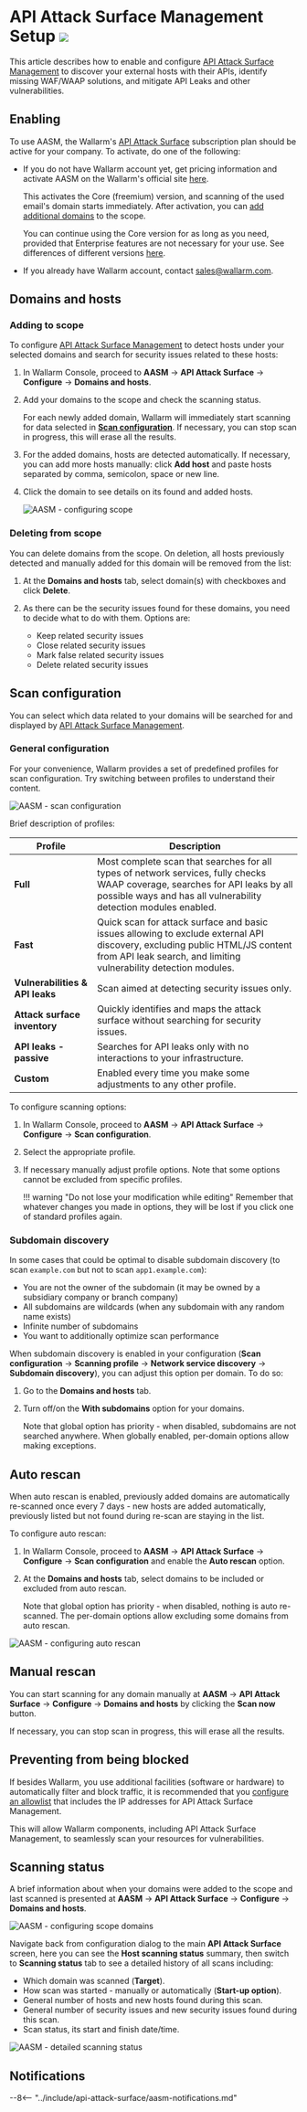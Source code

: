 [link-aasm-security-issue-risk-level]:  security-issues.md#issue-risk-level
[link-integrations-intro]:              ../user-guides/settings/integrations/integrations-intro.md
[link-integrations-email]:              ../user-guides/settings/integrations/email.md#setting-up-integration

# API Attack Surface Management Setup  <a href="../../about-wallarm/subscription-plans/#api-attack-surface"><img src="../../images/api-attack-surface-tag.svg" style="border: none;"></a>

This article describes how to enable and configure [API Attack Surface Management](overview.md) to discover your external hosts with their APIs, identify missing WAF/WAAP solutions, and mitigate API Leaks and other vulnerabilities.

## Enabling

To use AASM, the Wallarm's [API Attack Surface](../about-wallarm/subscription-plans.md#api-attack-surface) subscription plan should be active for your company. To activate, do one of the following:

* If you do not have Wallarm account yet, get pricing information and activate AASM on the Wallarm's official site [here](https://www.wallarm.com/product/aasm).

    This activates the Core (freemium) version, and scanning of the used email's domain starts immediately. After activation, you can [add additional domains](setup.md) to the scope.

    You can continue using the Core version for as long as you need, provided that Enterprise features are not necessary for your use. See differences of different versions [here](https://www.wallarm.com/product/aasm-pricing).

* If you already have Wallarm account, contact [sales@wallarm.com](mailto:sales@wallarm.com).

## Domains and hosts

### Adding to scope

To configure [API Attack Surface Management](overview.md) to detect hosts under your selected domains and search for security issues related to these hosts:

1. In Wallarm Console, proceed to **AASM** → **API Attack Surface** → **Configure** → **Domains and hosts**.
1. Add your domains to the scope and check the scanning status.

    For each newly added domain, Wallarm will immediately start scanning for data selected in [**Scan configuration**](#scan-configuration). If necessary, you can stop scan in progress, this will erase all the results.

1. For the added domains, hosts are detected automatically. If necessary, you can add more hosts manually: click **Add host** and paste hosts separated by comma, semicolon, space or new line.
1. Click the domain to see details on its found and added hosts.

    ![AASM - configuring scope](../images/api-attack-surface/aasm-scope.png)

### Deleting from scope

You can delete domains from the scope. On deletion, all hosts previously detected and manually added for this domain will be removed from the list:

1. At the **Domains and hosts** tab, select domain(s) with checkboxes and click **Delete**.
1. As there can be the security issues found for these domains, you need to decide what to do with them. Options are:

    * Keep related security issues 
    * Close related security issues
    * Mark false related security issues
    * Delete related security issues

## Scan configuration

You can select which data related to your domains will be searched for and displayed by [API Attack Surface Management](overview.md).

### General configuration

For your convenience, Wallarm provides a set of predefined profiles for scan configuration. Try switching between profiles to understand their content.

![AASM - scan configuration](../images/api-attack-surface/aasm-scan-configuration.png)

Brief description of profiles:

| Profile | Description |
| --- | --- |
| **Full** | Most complete scan that searches for all types of network services, fully checks WAAP coverage, searches for API leaks by all possible ways and has all vulnerability detection modules enabled. |
| **Fast** | Quick scan for attack surface and basic issues allowing to exclude external API discovery, excluding public HTML/JS content from API leak search, and limiting vulnerability detection modules. |
| **Vulnerabilities & API leaks** | Scan aimed at detecting security issues only. |
| **Attack surface inventory** | Quickly identifies and maps the attack surface without searching for security issues. |
| **API leaks - passive** | Searches for API leaks only with no interactions to your infrastructure. |
| **Custom** | Enabled every time you make some adjustments to any other profile. |

To configure scanning options:

1. In Wallarm Console, proceed to **AASM** → **API Attack Surface** → **Configure** → **Scan configuration**.
1. Select the appropriate profile.
1. If necessary manually adjust profile options. Note that some options cannot be excluded from specific profiles.

    !!! warning "Do not lose your modification while editing"
        Remember that whatever changes you made in options, they will be lost if you click one of standard profiles again.

### Subdomain discovery

In some cases that could be optimal to disable subdomain discovery (to scan `example.com` but not to scan `app1.example.com`):

* You are not the owner of the subdomain (it may be owned by a subsidiary company or branch company)
* All subdomains are wildcards (when any subdomain with any random name exists)
* Infinite number of subdomains
* You want to additionally optimize scan performance

When subdomain discovery is enabled in your configuration (**Scan configuration** → **Scanning profile** → **Network service discovery** → **Subdomain discovery**), you can adjust this option per domain. To do so:

1. Go to the **Domains and hosts** tab.
1. Turn off/on the **With subdomains** option for your domains.

    Note that global option has priority - when disabled, subdomains are not searched anywhere. When globally enabled, per-domain options allow making exceptions.

## Auto rescan

When auto rescan is enabled, previously added domains are automatically re-scanned once every 7 days - new hosts are added automatically, previously listed but not found during re-scan are staying in the list.

To configure auto rescan:

1. In Wallarm Console, proceed to **AASM** → **API Attack Surface** → **Configure** → **Scan configuration** and enable the **Auto rescan** option.
1. At the **Domains and hosts** tab, select domains to be included or excluded from auto rescan.

    Note that global option has priority - when disabled, nothing is auto re-scanned. The per-domain options allow excluding some domains from auto rescan.

![AASM - configuring auto rescan](../images/api-attack-surface/aasm-auto-rescan.png)

## Manual rescan

You can start scanning for any domain manually at **AASM** → **API Attack Surface** → **Configure** → **Domains and hosts** by clicking the **Scan now** button.

If necessary, you can stop scan in progress, this will erase all the results.

## Preventing from being blocked

If besides Wallarm, you use additional facilities (software or hardware) to automatically filter and block traffic, it is recommended that you [configure an allowlist](../admin-en/scanner-addresses.md) that includes the IP addresses for API Attack Surface Management.

This will allow Wallarm components, including API Attack Surface Management, to seamlessly scan your resources for vulnerabilities.

## Scanning status

A brief information about when your domains were added to the scope and last scanned is presented at **AASM** → **API Attack Surface** → **Configure** → **Domains and hosts**.

![AASM - configuring scope domains](../images/api-attack-surface/aasm-scope.png)

Navigate back from configuration dialog to the main **API Attack Surface** screen, here you can see the **Host scanning status** summary, then switch to **Scanning status** tab to see a detailed history of all scans including:

* Which domain was scanned (**Target**).
* How scan was started - manually or automatically (**Start-up option**).
* General number of hosts and new hosts found during this scan.
* General number of security issues and new security issues found during this scan.
* Scan status, its start and finish date/time.

![AASM - detailed scanning status](../images/api-attack-surface/aasm-scanning-status.png)

## Notifications

--8<-- "../include/api-attack-surface/aasm-notifications.md"
